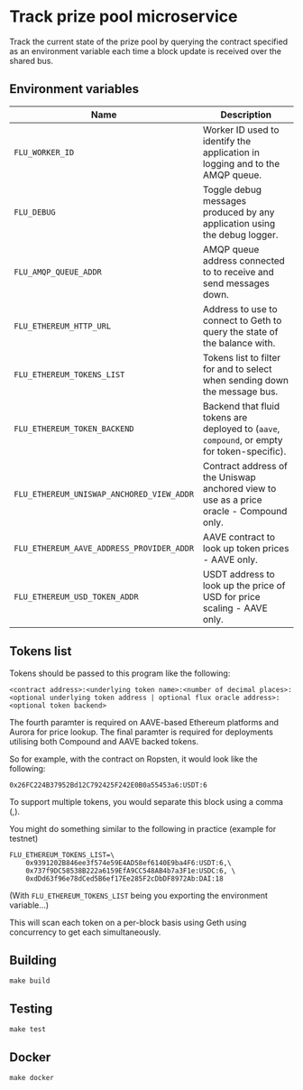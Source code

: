 
# Track prize pool microservice

Track the current state of the prize pool by querying the contract
specified as an environment variable each time a block update is received
over the shared bus.

## Environment variables

|                    Name                   |                                    Description
|-------------------------------------------|---------------------------------------------------------------------------------------------------------------|
| `FLU_WORKER_ID`                           | Worker ID used to identify the application in logging and to the AMQP queue.                                  |
| `FLU_DEBUG`                               | Toggle debug messages produced by any application using the debug logger.                                     |
| `FLU_AMQP_QUEUE_ADDR`                     | AMQP queue address connected to to receive and send messages down.                                            |
| `FLU_ETHEREUM_HTTP_URL`                   | Address to use to connect to Geth to query the state of the balance with.                                     |
| `FLU_ETHEREUM_TOKENS_LIST`                | Tokens list to filter for and to select when sending down the message bus.                                    |
| `FLU_ETHEREUM_TOKEN_BACKEND`              | Backend that fluid tokens are deployed to (`aave`, `compound`, or empty for token-specific).                  |
| `FLU_ETHEREUM_UNISWAP_ANCHORED_VIEW_ADDR` | Contract address of the Uniswap anchored view to use as a price oracle - Compound only.                       |
| `FLU_ETHEREUM_AAVE_ADDRESS_PROVIDER_ADDR` | AAVE contract to look up token prices - AAVE only.                                                            |
| `FLU_ETHEREUM_USD_TOKEN_ADDR`             | USDT address to look up the price of USD for price scaling - AAVE only.                                       |

## Tokens list

Tokens should be passed to this program like the following:

	<contract address>:<underlying token name>:<number of decimal places>:<optional underlying token address | optional flux oracle address>:<optional token backend>

The fourth paramter is required on AAVE-based Ethereum platforms and Aurora for price lookup.
The final paramter is required for deployments utilising both Compound and AAVE backed tokens.


So for example, with the contract on Ropsten, it would look like the
following:

	0x26FC224B37952Bd12C792425F242E0B0a55453a6:USDT:6

To support multiple tokens, you would separate this block using a comma
(,).

You might do something similar to the following in practice (example for testnet)

	FLU_ETHEREUM_TOKENS_LIST=\
		0x9391202B846ee3f574e59E4AD58ef6140E9ba4F6:USDT:6,\
		0x737f9DC58538B222a6159EfA9CC548AB4b7a3F1e:USDC:6, \
		0xdDd63f96e78dCed5B6ef17Ee285F2cDbDF8972Ab:DAI:18

(With `FLU_ETHEREUM_TOKENS_LIST` being you exporting the environment
variable...)

This will scan each token on a per-block basis using Geth using
concurrency to get each simultaneously.

## Building

	make build

## Testing

	make test

## Docker

	make docker
